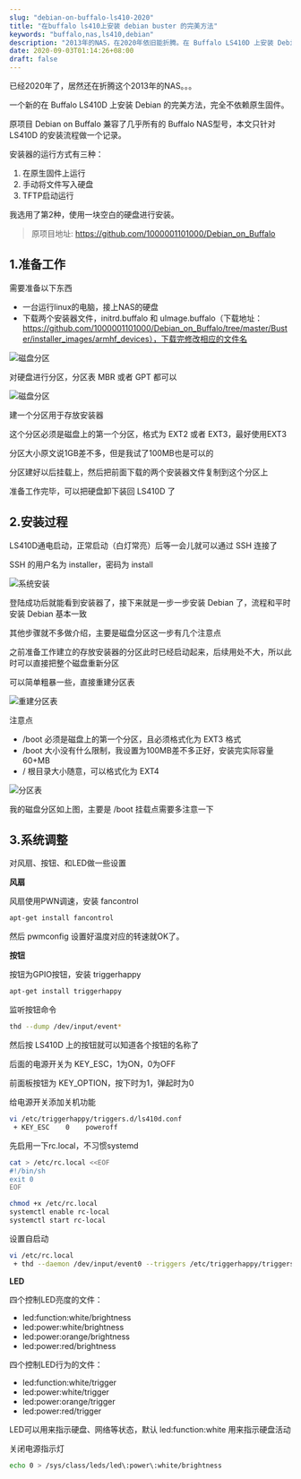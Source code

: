 ```yaml
---
slug: "debian-on-buffalo-ls410-2020"
title: "在buffalo ls410上安装 debian buster 的完美方法"
keywords: "buffalo,nas,ls410,debian"
description: "2013年的NAS，在2020年依旧能折腾。在 Buffalo LS410D 上安装 Debian 的完美方案，完全不依赖原生固件。"
date: 2020-09-03T01:14:26+08:00
draft: false
---
```


已经2020年了，居然还在折腾这个2013年的NAS。。。

一个新的在 Buffalo LS410D 上安装 Debian 的完美方法，完全不依赖原生固件。

原项目 Debian on Buffalo 兼容了几乎所有的 Buffalo NAS型号，本文只针对 LS410D 的安装流程做一个记录。

安装器的运行方式有三种：
1. 在原生固件上运行
2. 手动将文件写入硬盘
3. TFTP启动运行

我选用了第2种，使用一块空白的硬盘进行安装。

> 原项目地址: https://github.com/1000001101000/Debian_on_Buffalo

## 1.准备工作

需要准备以下东西
* 一台运行linux的电脑，接上NAS的硬盘
* 下载两个安装器文件，initrd.buffalo 和 uImage.buffalo（下载地址：https://github.com/1000001101000/Debian_on_Buffalo/tree/master/Buster/installer_images/armhf_devices），下载完修改相应的文件名

![磁盘分区](1293769285.png)

对硬盘进行分区，分区表 MBR 或者 GPT 都可以

![磁盘分区](618985147.png)

建一个分区用于存放安装器

这个分区必须是磁盘上的第一个分区，格式为 EXT2 或者 EXT3，最好使用EXT3

分区大小原文说1GB差不多，但是我试了100MB也是可以的

分区建好以后挂载上，然后把前面下载的两个安装器文件复制到这个分区上

准备工作完毕，可以把硬盘卸下装回 LS410D 了

## 2.安装过程

LS410D通电启动，正常启动（白灯常亮）后等一会儿就可以通过 SSH 连接了

SSH 的用户名为 installer，密码为 install

![系统安装](3807862687.jpg)

登陆成功后就能看到安装器了，接下来就是一步一步安装 Debian 了，流程和平时安装 Debian 基本一致

其他步骤就不多做介绍，主要是磁盘分区这一步有几个注意点

之前准备工作建立的存放安装器的分区此时已经启动起来，后续用处不大，所以此时可以直接把整个磁盘重新分区

可以简单粗暴一些，直接重建分区表

![重建分区表](1177873786.jpg)

注意点
* /boot 必须是磁盘上的第一个分区，且必须格式化为 EXT3 格式
* /boot 大小没有什么限制，我设置为100MB差不多正好，安装完实际容量60+MB
* / 根目录大小随意，可以格式化为 EXT4

![分区表](2011542744.jpg)

我的磁盘分区如上图，主要是 /boot 挂载点需要多注意一下

## 3.系统调整

对风扇、按钮、和LED做一些设置

**风扇**

风扇使用PWN调速，安装 fancontrol

```sh
apt-get install fancontrol
```

然后 pwmconfig 设置好温度对应的转速就OK了。

**按钮**

按钮为GPIO按钮，安装 triggerhappy

```sh
apt-get install triggerhappy
```

监听按钮命令

```sh
thd --dump /dev/input/event*
```

然后按 LS410D 上的按钮就可以知道各个按钮的名称了

后面的电源开关为 KEY_ESC，1为ON，0为OFF

前面板按钮为 KEY_OPTION，按下时为1，弹起时为0

给电源开关添加关机功能

```sh
vi /etc/triggerhappy/triggers.d/ls410d.conf
 + KEY_ESC    0    poweroff
```

先启用一下rc.local，不习惯systemd

```sh
cat > /etc/rc.local <<EOF
#!/bin/sh
exit 0
EOF

chmod +x /etc/rc.local
systemctl enable rc-local
systemctl start rc-local
```

设置自启动

```sh
vi /etc/rc.local
 + thd --daemon /dev/input/event0 --triggers /etc/triggerhappy/triggers.d/ls410d.conf
```

**LED**

四个控制LED亮度的文件：

* led:function:white/brightness
* led:power:white/brightness
* led:power:orange/brightness
* led:power:red/brightness

四个控制LED行为的文件：

* led:function:white/trigger
* led:power:white/trigger
* led:power:orange/trigger
* led:power:red/trigger

LED可以用来指示硬盘、网络等状态，默认 led:function:white 用来指示硬盘活动

关闭电源指示灯

```sh
echo 0 > /sys/class/leds/led\:power\:white/brightness
```
